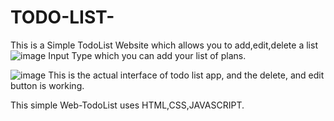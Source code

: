 # TODO-LIST-

This is a Simple TodoList Website which allows you to add,edit,delete a list
![image](https://github.com/Kath2208/TODO-LIST-/assets/117696161/ea35aadc-482e-4ca5-8b89-fac48de857d8)
 Input Type which you can add your list of plans.
 
![image](https://github.com/Kath2208/TODO-LIST-/assets/117696161/97f51acb-ad25-4c13-92c6-a84bfbf20189)
 This is the actual interface of todo list app, and the delete, and edit button is working.

This simple Web-TodoList uses HTML,CSS,JAVASCRIPT.
